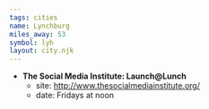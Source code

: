 ```yaml
---
tags: cities
name: Lynchburg
miles_away: 53
symbol: lyh
layout: city.njk
---
```


* **The Social Media Institute: Launch@Lunch**
  * site: <http://www.thesocialmediainstitute.org/>
  * date: Fridays at noon
